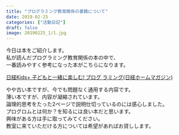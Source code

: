 ```yaml
---
title: "プログラミング教育関係の書籍について"
date: 2019-02-25
categories: ["活動日記"]
draft: false
image: 20190225_1/1.jpg
---
```


今日は本をご紹介します。  
私が読んだプログラミング教育関係の本の中で、  
一番読みやすく参考になった本がこちらになります。

[日経Kids+ 子どもと一緒に楽しむ! プログ ラミング(日経ホームマガジン) ](https://www.amazon.co.jp/%E6%97%A5%E7%B5%8CKids-%E5%AD%90%E3%81%A9%E3%82%82%E3%81%A8%E4%B8%80%E7%B7%92%E3%81%AB%E6%A5%BD%E3%81%97%E3%82%80-%E3%83%97%E3%83%AD%E3%82%B0-%E3%83%A9%E3%83%9F%E3%83%B3%E3%82%B0-%E6%97%A5%E7%B5%8C%E3%83%9B%E3%83%BC%E3%83%A0%E3%83%9E%E3%82%AC%E3%82%B8%E3%83%B3/dp/4822238814/ref=sr_1_fkmr0_1?ie=UTF8&qid=1551098636&sr=8-1-fkmr0&keywords=%E6%97%A5%E7%B5%8Ckids%2B+%E5%AD%90%E3%81%A9%E3%82%82%E3%81%A8%E4%B8%80%E7%B7%92%E3%81%AB%E6%A5%BD%E3%81%97%E3%82%80%21+%E3%83%97%E3%83%AD%E3%82%B0%E3%83%A9%E3%83%A0)  

やや古い本ですが、今でも問題なく通用する内容です。  
薄い本ですが、内容が凝縮されています。  
論理的思考をたった2ページで説明仕切っているのには感心しました。  
プログロムとは何か？を知るには良い本だと思います。  
興味がある方は手に取ってみてください。  
教室に来ていただける方については希望があればお貸しします。
